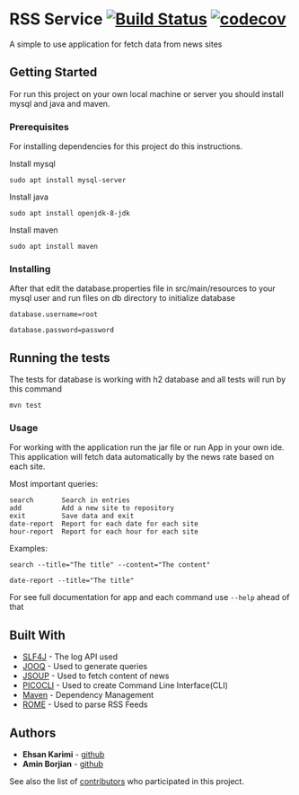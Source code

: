 # RSS Service [![Build Status](https://travis-ci.com/karimiehsan90/nimbo_rss.svg?branch=master)](https://travis-ci.com/karimiehsan90/nimbo_rss) [![codecov](https://codecov.io/gh/karimiehsan90/nimbo_rss/branch/master/graph/badge.svg)](https://codecov.io/gh/karimiehsan90/nimbo_rss)

A simple to use application for fetch data from news sites 

## Getting Started

For run this project on your own local machine or server you should install mysql and java and maven.

### Prerequisites

For installing dependencies for this project do this instructions.

Install mysql

```
sudo apt install mysql-server
```

Install java
```
sudo apt install openjdk-8-jdk
```

Install maven
```
sudo apt install maven
```
### Installing

After that edit the database.properties file in src/main/resources to your mysql user and run files on db directory to initialize database

```
database.username=root

database.password=password
```

## Running the tests

The tests for database is working with h2 database and all tests will run by this command
```
mvn test
```

### Usage

For working with the application run the jar file or run App in your own ide. This application will fetch data automatically by the news rate based on each site.

Most important queries:

```
search       Search in entries
add          Add a new site to repository
exit         Save data and exit
date-report  Report for each date for each site
hour-report  Report for each hour for each site
```

Examples:

```
search --title="The title" --content="The content"
```
```
date-report --title="The title"
```

For see full documentation for app and each command use `--help` ahead of that

## Built With

* [SLF4J](https://www.slf4j.org/) - The log API used
* [JOOQ](https://www.jooq.org/) - Used to generate queries
* [JSOUP](https://jsoup.org/) - Used to fetch content of news
* [PICOCLI](https://picocli.info/) - Used to create Command Line Interface(CLI)
* [Maven](https://maven.apache.org/) - Dependency Management
* [ROME](https://rometools.github.io/rome/) - Used to parse RSS Feeds 

## Authors

* **Ehsan Karimi** - [github](https://github.com/karimiehsan90)
* **Amin Borjian** - [github](https://github.com/Borjianamin98)

See also the list of [contributors](https://github.com/karimiehsan90/nimbo_rss/graphs/contributors) who participated in this project.

